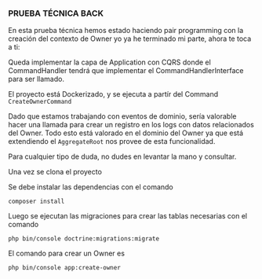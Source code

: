 ### PRUEBA TÉCNICA BACK 

En esta prueba técnica hemos estado haciendo pair programming con la creación del contexto de Owner yo ya he terminado mi parte, ahora te toca a ti:

Queda implementar la capa de Application con CQRS donde el CommandHandler tendrá que implementar el CommandHandlerInterface para ser llamado.

El proyecto está Dockerizado, y se ejecuta a partír del Command ```CreateOwnerCommand```

Dado que estamos trabajando con eventos de dominio, sería valorable hacer una llamada para crear un registro en los logs con datos relacionados del Owner.
Todo esto está valorado en el dominio del Owner ya que está extendiendo el ```AggregateRoot``` nos provee de esta funcionalidad.

Para cualquier tipo de duda, no dudes en levantar la mano y consultar.

Una vez se clona el proyecto 

Se debe instalar las dependencias con el comando

`composer install`

Luego se ejecutan las migraciones para crear las tablas necesarias con el comando

`php bin/console doctrine:migrations:migrate`

El comando para crear un Owner es

`php bin/console app:create-owner`

